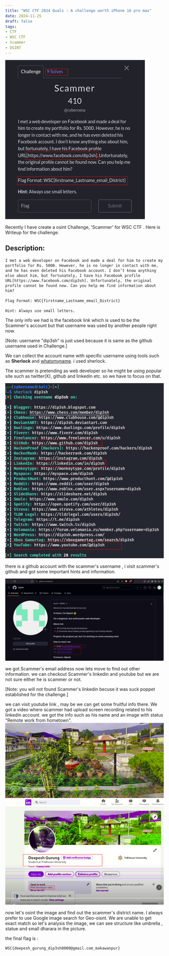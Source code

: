 ```yaml
---
title: "WSC CTF 2024 Quals : A challenge worth iPhone 16 pro max"
date: 2024-11-25
draft: false
tags:
- CTF
- WSC CTF
- Scammer
- OSINT
---
```

![challenge description](image-1.png)

Recently I have create a osint Challenge, 'Scammer' for WSC CTF . Here is Writeup for the challenge.

## Description:
```
I met a web developer on Facebook and made a deal for him to create my portfolio for Rs. 5000. However, he is no longer in contact with me, and he has even deleted his Facebook account. I don’t know anything else about him, but fortunately, I have his Facebook profile URL[https://www.facebook.com/dip3sh]. Unfortunately, the original profile cannot be found now. Can you help me find information about him?

Flag Format: WSC{firstname_Lastname_email_District}

Hint: Always use small letters.
```
The only info we had is the facebook link which is used to be the Scammer's account but that username was used by another people right now. 

[Note: username "dip3sh" is just used because it is same as the github username used in Challenge.]

We can collect the account name with specific username using tools such as **Sherlock** and [whatsmyname](https://whatsmyname.app/). i used sherlock.

The scammer is pretending as web developer so he might be using popular site such as twitter(X), github and linkedin etc. so we have to focus on that.

![user account](image-2.png)
 
there is a github account with the scammer's username , i visit scammer's github and got some important hints and information.

![github](image-3.png)

we got Scammer's email address now lets move to find out other information. we can checkout Scammer's linkedin and youtube but we are not sure either he is scammer or not.

[Note: you will not found Scammer's linkedin becuse it was suck poppet established for the challenge.]

we can visit youtube link , may be we can get some fruitful info there. We got a video where scammer had upload screen recording related to his linkedin account. we got the info such as his name and an image with status "Remote work from hometown".
![dipeshhome](dipesh_home.png)
![alt text](image-4.png)

now let's osint the image and find out the scammer's district name. I always prefer to use Google image search for Geo-oisnt. We are unable to get exact match so let's analysis the image, we can see structure like umbrella , statue and small dharara in the picture.

the final flag is : 
```
WSC{deepesh_gurung_dip3sh0000@gmail.com_makawanpur}
```


